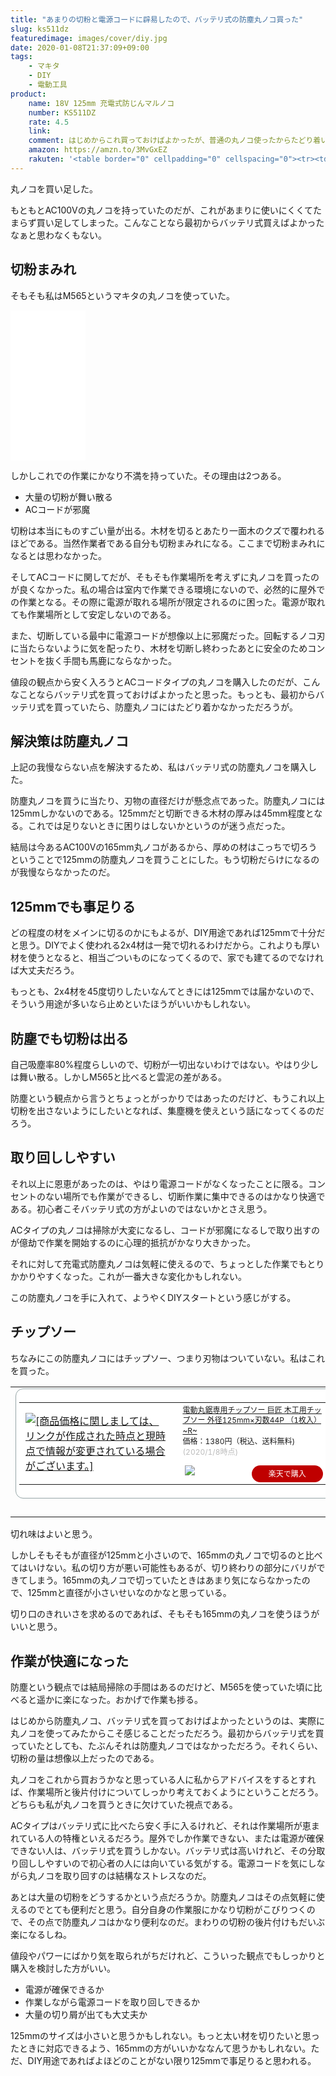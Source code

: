 ```yaml
---
title: "あまりの切粉と電源コードに辟易したので、バッテリ式の防塵丸ノコ買った"
slug: ks511dz
featuredimage: images/cover/diy.jpg
date: 2020-01-08T21:37:09+09:00
tags:
    - マキタ
    - DIY
    - 電動工具
product:
    name: 18V 125mm 充電式防じんマルノコ
    number: KS511DZ
    rate: 4.5
    link: 
    comment: はじめからこれ買っておけばよかったが、普通の丸ノコ使ったからたどり着いたとも言える。
    amazon: https://amzn.to/3MvGxEZ
    rakuten: '<table border="0" cellpadding="0" cellspacing="0"><tr><td><div style="border:1px solid #95a5a6;border-radius:.75rem;background-color:#FFFFFF;width:504px;margin:0px;padding:5px;text-align:center;overflow:hidden;"><table><tr><td style="width:240px"><a href="https://hb.afl.rakuten.co.jp/hgc/1a163b54.1dfef4af.1a163b55.bf726df7/?pc=https%3A%2F%2Fitem.rakuten.co.jp%2Fworking-pro%2Fks511dz%2F&m=http%3A%2F%2Fm.rakuten.co.jp%2Fworking-pro%2Fi%2F10019021%2F&link_type=picttext&ut=eyJwYWdlIjoiaXRlbSIsInR5cGUiOiJwaWN0dGV4dCIsInNpemUiOiIyNDB4MjQwIiwibmFtIjoxLCJuYW1wIjoicmlnaHQiLCJjb20iOjEsImNvbXAiOiJkb3duIiwicHJpY2UiOjEsImJvciI6MSwiY29sIjoxLCJiYnRuIjoxLCJwcm9kIjowfQ%3D%3D" target="_blank" rel="nofollow noopener noreferrer" style="word-wrap:break-word;"  ><img src="https://hbb.afl.rakuten.co.jp/hgb/1a163b54.1dfef4af.1a163b55.bf726df7/?me_id=1310398&item_id=10019021&m=https%3A%2F%2Fthumbnail.image.rakuten.co.jp%2F%400_mall%2Fworking-pro%2Fcabinet%2Fh01657813%2Fh01681149%2Fimgrc0064439043.jpg%3F_ex%3D80x80&pc=https%3A%2F%2Fthumbnail.image.rakuten.co.jp%2F%400_mall%2Fworking-pro%2Fcabinet%2Fh01657813%2Fh01681149%2Fimgrc0064439043.jpg%3F_ex%3D240x240&s=240x240&t=picttext" border="0" style="margin:2px" alt="[商品価格に関しましては、リンクが作成された時点と現時点で情報が変更されている場合がございます。]" title="[商品価格に関しましては、リンクが作成された時点と現時点で情報が変更されている場合がございます。]"></a></td><td style="vertical-align:top;width:248px;"><p style="font-size:12px;line-height:1.4em;text-align:left;margin:0px;padding:2px 6px;word-wrap:break-word"><a href="https://hb.afl.rakuten.co.jp/hgc/1a163b54.1dfef4af.1a163b55.bf726df7/?pc=https%3A%2F%2Fitem.rakuten.co.jp%2Fworking-pro%2Fks511dz%2F&m=http%3A%2F%2Fm.rakuten.co.jp%2Fworking-pro%2Fi%2F10019021%2F&link_type=picttext&ut=eyJwYWdlIjoiaXRlbSIsInR5cGUiOiJwaWN0dGV4dCIsInNpemUiOiIyNDB4MjQwIiwibmFtIjoxLCJuYW1wIjoicmlnaHQiLCJjb20iOjEsImNvbXAiOiJkb3duIiwicHJpY2UiOjEsImJvciI6MSwiY29sIjoxLCJiYnRuIjoxLCJwcm9kIjowfQ%3D%3D" target="_blank" rel="nofollow noopener noreferrer" style="word-wrap:break-word;"  >【マキタ】 18V 125mm 充電式防じんマルノコ KS511DZ 本体のみ ＜バッテリ・充電器・ケース・チップソー別売＞ 【makita】</a><br><span >価格：26990円（税込、送料無料)</span> <span style="color:#BBB">(2020/1/8時点)</span></p><div style="margin:10px;"><a href="https://hb.afl.rakuten.co.jp/hgc/1a163b54.1dfef4af.1a163b55.bf726df7/?pc=https%3A%2F%2Fitem.rakuten.co.jp%2Fworking-pro%2Fks511dz%2F&m=http%3A%2F%2Fm.rakuten.co.jp%2Fworking-pro%2Fi%2F10019021%2F&link_type=picttext&ut=eyJwYWdlIjoiaXRlbSIsInR5cGUiOiJwaWN0dGV4dCIsInNpemUiOiIyNDB4MjQwIiwibmFtIjoxLCJuYW1wIjoicmlnaHQiLCJjb20iOjEsImNvbXAiOiJkb3duIiwicHJpY2UiOjEsImJvciI6MSwiY29sIjoxLCJiYnRuIjoxLCJwcm9kIjowfQ%3D%3D" target="_blank" rel="nofollow noopener noreferrer" style="word-wrap:break-word;"  ><img src="https://static.affiliate.rakuten.co.jp/makelink/rl.svg" style="float:left;max-height:27px;width:auto;margin-top:0"></a><a href="https://hb.afl.rakuten.co.jp/hgc/1a163b54.1dfef4af.1a163b55.bf726df7/?pc=https%3A%2F%2Fitem.rakuten.co.jp%2Fworking-pro%2Fks511dz%2F%3Fscid%3Daf_pc_bbtn&m=http%3A%2F%2Fm.rakuten.co.jp%2Fworking-pro%2Fi%2F10019021%2F%3Fscid%3Daf_pc_bbtn&link_type=picttext&ut=eyJwYWdlIjoiaXRlbSIsInR5cGUiOiJwaWN0dGV4dCIsInNpemUiOiIyNDB4MjQwIiwibmFtIjoxLCJuYW1wIjoicmlnaHQiLCJjb20iOjEsImNvbXAiOiJkb3duIiwicHJpY2UiOjEsImJvciI6MSwiY29sIjoxLCJiYnRuIjoxLCJwcm9kIjowfQ==" target="_blank" rel="nofollow noopener noreferrer" style="word-wrap:break-word;"  ><div style="float:right;width:41%;height:27px;background-color:#bf0000;color:#fff !important;font-size:12px;font-weight:500;line-height:27px;margin-left:1px;padding: 0 12px;border-radius:16px;cursor:pointer;text-align:center;">楽天で購入</div></a></div></td><tr></table></div><br><p style="color:#000000;font-size:12px;line-height:1.4em;margin:5px;word-wrap:break-word"></p></td></tr></table>'
---
```


丸ノコを買い足した。

もともとAC100Vの丸ノコを持っていたのだが、これがあまりに使いにくくてたまらず買い足してしまった。こんなことなら最初からバッテリ式買えばよかったなぁと思わなくもない。

<!--more-->

## 切粉まみれ

そもそも私はM565というマキタの丸ノコを使っていた。

<iframe style="width:120px;height:240px;" marginwidth="0" marginheight="0" scrolling="no" frameborder="0" src="//rcm-fe.amazon-adsystem.com/e/cm?lt1=_blank&bc1=000000&IS2=1&bg1=FFFFFF&fc1=000000&lc1=0000FF&t=illusionspace-22&language=ja_JP&o=9&p=8&l=as4&m=amazon&f=ifr&ref=as_ss_li_til&asins=B00857HX5K&linkId=6ee004f9b9e4eb1a8e45b73e933ba57a"></iframe>

しかしこれでの作業にかなり不満を持っていた。その理由は2つある。

- 大量の切粉が舞い散る
- ACコードが邪魔

切粉は本当にものすごい量が出る。木材を切るとあたり一面木のクズで覆われるほどである。当然作業者である自分も切粉まみれになる。ここまで切粉まみれになるとは思わなかった。

そしてACコードに関してだが、そもそも作業場所を考えずに丸ノコを買ったのが良くなかった。私の場合は室内で作業できる環境にないので、必然的に屋外での作業となる。その際に電源が取れる場所が限定されるのに困った。電源が取れても作業場所として安定しないのである。

また、切断している最中に電源コードが想像以上に邪魔だった。回転するノコ刃に当たらないように気を配ったり、木材を切断し終わったあとに安全のためコンセントを抜く手間も馬鹿にならなかった。

値段の観点から安く入ろうとACコードタイプの丸ノコを購入したのだが、こんなことならバッテリ式を買っておけばよかったと思った。もっとも、最初からバッテリ式を買っていたら、防塵丸ノコにはたどり着かなかっただろうが。

## 解決策は防塵丸ノコ

上記の我慢ならない点を解決するため、私はバッテリ式の防塵丸ノコを購入した。

防塵丸ノコを買うに当たり、刃物の直径だけが懸念点であった。防塵丸ノコには125mmしかないのである。125mmだと切断できる木材の厚みは45mm程度となる。これでは足りないときに困りはしないかというのが迷う点だった。

結局は今あるAC100Vの165mm丸ノコがあるから、厚めの材はこっちで切ろうということで125mmの防塵丸ノコを買うことにした。もう切粉だらけになるのが我慢ならなかったのだ。

## 125mmでも事足りる

どの程度の材をメインに切るのかにもよるが、DIY用途であれば125mmで十分だと思う。DIYでよく使われる2x4材は一発で切れるわけだから。これよりも厚い材を使うとなると、相当ごついものになってくるので、家でも建てるのでなければ大丈夫だろう。

もっとも、2x4材を45度切りしたいなんてときには125mmでは届かないので、そういう用途が多いなら止めといたほうがいいかもしれない。

## 防塵でも切粉は出る

自己吸塵率80%程度らしいので、切粉が一切出ないわけではない。やはり少しは舞い散る。しかしM565と比べると雲泥の差がある。

防塵という観点から言うとちょっとがっかりではあったのだけど、もうこれ以上切粉を出さないようにしたいとなれば、集塵機を使えという話になってくるのだろう。

## 取り回ししやすい

それ以上に恩恵があったのは、やはり電源コードがなくなったことに限る。コンセントのない場所でも作業ができるし、切断作業に集中できるのはかなり快適である。初心者こそバッテリ式の方がよいのではないかとさえ思う。

ACタイプの丸ノコは掃除が大変になるし、コードが邪魔になるしで取り出すのが億劫で作業を開始するのに心理的抵抗がかなり大きかった。

それに対して充電式防塵丸ノコは気軽に使えるので、ちょっとした作業でもとりかかりやすくなった。これが一番大きな変化かもしれない。

この防塵丸ノコを手に入れて、ようやくDIYスタートという感じがする。

## チップソー

ちなみにこの防塵丸ノコにはチップソー、つまり刃物はついていない。私はこれを買った。

<table border="0" cellpadding="0" cellspacing="0"><tr><td><div style="border:1px solid #95a5a6;border-radius:.75rem;background-color:#FFFFFF;width:504px;margin:0px;padding:5px;text-align:center;overflow:hidden;"><table><tr><td style="width:240px"><a href="https://hb.afl.rakuten.co.jp/hgc/1a163c74.6a748fcc.1a163c75.dad1f1c2/?pc=https%3A%2F%2Fitem.rakuten.co.jp%2Fnetonya%2F10007712%2F&m=http%3A%2F%2Fm.rakuten.co.jp%2Fnetonya%2Fi%2F10007712%2F&link_type=picttext&ut=eyJwYWdlIjoiaXRlbSIsInR5cGUiOiJwaWN0dGV4dCIsInNpemUiOiIyNDB4MjQwIiwibmFtIjoxLCJuYW1wIjoicmlnaHQiLCJjb20iOjEsImNvbXAiOiJkb3duIiwicHJpY2UiOjEsImJvciI6MSwiY29sIjoxLCJiYnRuIjoxLCJwcm9kIjowfQ%3D%3D" target="_blank" rel="nofollow noopener noreferrer" style="word-wrap:break-word;"  ><img src="https://hbb.afl.rakuten.co.jp/hgb/1a163c74.6a748fcc.1a163c75.dad1f1c2/?me_id=1202225&item_id=10007712&m=https%3A%2F%2Fthumbnail.image.rakuten.co.jp%2F%400_mall%2Fnetonya%2Fcabinet%2F9901%2Fimgrc0068274312.gif%3F_ex%3D80x80&pc=https%3A%2F%2Fthumbnail.image.rakuten.co.jp%2F%400_mall%2Fnetonya%2Fcabinet%2F9901%2Fimgrc0068274312.gif%3F_ex%3D240x240&s=240x240&t=picttext" border="0" style="margin:2px" alt="[商品価格に関しましては、リンクが作成された時点と現時点で情報が変更されている場合がございます。]" title="[商品価格に関しましては、リンクが作成された時点と現時点で情報が変更されている場合がございます。]"></a></td><td style="vertical-align:top;width:248px;"><p style="font-size:12px;line-height:1.4em;text-align:left;margin:0px;padding:2px 6px;word-wrap:break-word"><a href="https://hb.afl.rakuten.co.jp/hgc/1a163c74.6a748fcc.1a163c75.dad1f1c2/?pc=https%3A%2F%2Fitem.rakuten.co.jp%2Fnetonya%2F10007712%2F&m=http%3A%2F%2Fm.rakuten.co.jp%2Fnetonya%2Fi%2F10007712%2F&link_type=picttext&ut=eyJwYWdlIjoiaXRlbSIsInR5cGUiOiJwaWN0dGV4dCIsInNpemUiOiIyNDB4MjQwIiwibmFtIjoxLCJuYW1wIjoicmlnaHQiLCJjb20iOjEsImNvbXAiOiJkb3duIiwicHJpY2UiOjEsImJvciI6MSwiY29sIjoxLCJiYnRuIjoxLCJwcm9kIjowfQ%3D%3D" target="_blank" rel="nofollow noopener noreferrer" style="word-wrap:break-word;"  >電動丸鋸専用チップソー 巨匠 木工用チップソー 外径125mm×刃数44P （1枚入） ~R~</a><br><span >価格：1380円（税込、送料無料)</span> <span style="color:#BBB">(2020/1/8時点)</span></p><div style="margin:10px;"><a href="https://hb.afl.rakuten.co.jp/hgc/1a163c74.6a748fcc.1a163c75.dad1f1c2/?pc=https%3A%2F%2Fitem.rakuten.co.jp%2Fnetonya%2F10007712%2F&m=http%3A%2F%2Fm.rakuten.co.jp%2Fnetonya%2Fi%2F10007712%2F&link_type=picttext&ut=eyJwYWdlIjoiaXRlbSIsInR5cGUiOiJwaWN0dGV4dCIsInNpemUiOiIyNDB4MjQwIiwibmFtIjoxLCJuYW1wIjoicmlnaHQiLCJjb20iOjEsImNvbXAiOiJkb3duIiwicHJpY2UiOjEsImJvciI6MSwiY29sIjoxLCJiYnRuIjoxLCJwcm9kIjowfQ%3D%3D" target="_blank" rel="nofollow noopener noreferrer" style="word-wrap:break-word;"  ><img src="https://static.affiliate.rakuten.co.jp/makelink/rl.svg" style="float:left;max-height:27px;width:auto;margin-top:0"></a><a href="https://hb.afl.rakuten.co.jp/hgc/1a163c74.6a748fcc.1a163c75.dad1f1c2/?pc=https%3A%2F%2Fitem.rakuten.co.jp%2Fnetonya%2F10007712%2F%3Fscid%3Daf_pc_bbtn&m=http%3A%2F%2Fm.rakuten.co.jp%2Fnetonya%2Fi%2F10007712%2F%3Fscid%3Daf_pc_bbtn&link_type=picttext&ut=eyJwYWdlIjoiaXRlbSIsInR5cGUiOiJwaWN0dGV4dCIsInNpemUiOiIyNDB4MjQwIiwibmFtIjoxLCJuYW1wIjoicmlnaHQiLCJjb20iOjEsImNvbXAiOiJkb3duIiwicHJpY2UiOjEsImJvciI6MSwiY29sIjoxLCJiYnRuIjoxLCJwcm9kIjowfQ==" target="_blank" rel="nofollow noopener noreferrer" style="word-wrap:break-word;"  ><div style="float:right;width:41%;height:27px;background-color:#bf0000;color:#fff !important;font-size:12px;font-weight:500;line-height:27px;margin-left:1px;padding: 0 12px;border-radius:16px;cursor:pointer;text-align:center;">楽天で購入</div></a></div></td><tr></table></div><br><p style="color:#000000;font-size:12px;line-height:1.4em;margin:5px;word-wrap:break-word"></p></td></tr></table>

切れ味はよいと思う。

しかしそもそもが直径が125mmと小さいので、165mmの丸ノコで切るのと比べてはいけない。私の切り方が悪い可能性もあるが、切り終わりの部分にバリができてしまう。165mmの丸ノコで切っていたときはあまり気にならなかったので、125mmと直径が小さいせいなのかなと思っている。

切り口のきれいさを求めるのであれば、そもそも165mmの丸ノコを使うほうがいいと思う。

## 作業が快適になった

防塵という観点では結局掃除の手間はあるのだけど、M565を使っていた頃に比べると遥かに楽になった。おかげで作業も捗る。

はじめから防塵丸ノコ、バッテリ式を買っておけばよかったというのは、実際に丸ノコを使ってみたからこそ感じることだっただろう。最初からバッテリ式を買っていたとしても、たぶんそれは防塵丸ノコではなかっただろう。それくらい、切粉の量は想像以上だったのである。

丸ノコをこれから買おうかなと思っている人に私からアドバイスをするとすれば、作業場所と後片付けについてしっかり考えておくようにということだろう。どちらも私が丸ノコを買うときに欠けていた視点である。

ACタイプはバッテリ式に比べたら安く手に入るけれど、それは作業場所が恵まれている人の特権といえるだろう。屋外でしか作業できない、または電源が確保できない人は、バッテリ式を買うしかない。バッテリ式は高いけれど、その分取り回ししやすいので初心者の人には向いている気がする。電源コードを気にしながら丸ノコを取り回すのは結構なストレスなのだ。

あとは大量の切粉をどうするかという点だろうか。防塵丸ノコはその点気軽に使えるのでとても便利だと思う。自分自身の作業服にかなり切粉がこびりつくので、その点で防塵丸ノコはかなり便利なのだ。まわりの切粉の後片付けもだいぶ楽になるしね。

値段やパワーにばかり気を取られがちだけれど、こういった観点でもしっかりと購入を検討した方がいい。

- 電源が確保できるか
- 作業しながら電源コードを取り回しできるか
- 大量の切り屑が出ても大丈夫か

125mmのサイズは小さいと思うかもしれない。もっと太い材を切りたいと思ったときに対応できるよう、165mmの方がいいかななんて思うかもしれない。ただ、DIY用途であればよほどのことがない限り125mmで事足りると思われる。